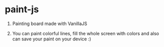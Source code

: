 # paint-js

1. Painting board made with VanillaJS

2. You can paint colorful lines, fill the whole screen with colors and also can save your paint on your device :)
